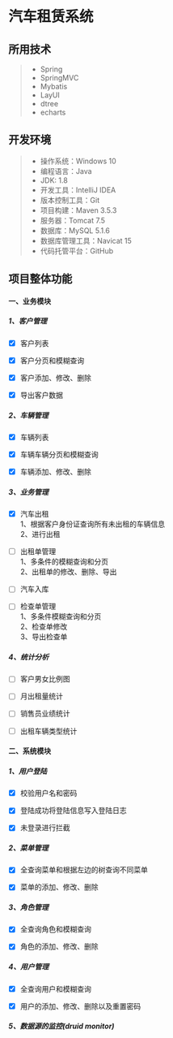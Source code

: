 # 汽车租赁系统

## 所用技术

> * Spring
> * SpringMVC
> * Mybatis
> * LayUI
> * dtree
> * echarts

## 开发环境

> * 操作系统：Windows 10
> * 编程语言：Java
> * JDK: 1.8 
> * 开发工具：IntelliJ IDEA
> * 版本控制工具：Git
> * 项目构建：Maven 3.5.3
> * 服务器：Tomcat 7.5
> * 数据库：MySQL 5.1.6
> * 数据库管理工具：Navicat 15
> * 代码托管平台：GitHub

## 项目整体功能

#### 一、业务模块
##### 1、客户管理
- [x]  客户列表                                            

- [x]  客户分页和模糊查询

- [x]  客户添加、修改、删除

- [x]  导出客户数据

##### 2、车辆管理
- [x]  车辆列表

- [x]  车辆车辆分页和模糊查询

- [x]  车辆添加、修改、删除

##### 3、业务管理
- [x]  汽车出租  
  1、根据客户身份证查询所有未出租的车辆信息  
  2、进行出租

- [ ]  出租单管理  
  1、多条件的模糊查询和分页  
  2、出租单的修改、删除、导出

- [ ]  汽车入库

- [ ]  检查单管理  
  1、多条件模糊查询和分页  
  2、检查单修改  
  3、导出检查单

##### 4、统计分析
- [ ]  客户男女比例图

- [ ]  月出租量统计

- [ ]  销售员业绩统计

- [ ]  出租车辆类型统计

#### 二、系统模块
##### 1、用户登陆
- [x]  校验用户名和密码

- [x]  登陆成功将登陆信息写入登陆日志

- [x]  未登录进行拦截

##### 2、菜单管理
- [x]  全查询菜单和根据左边的树查询不同菜单

- [x]  菜单的添加、修改、删除

##### 3、角色管理
- [x]  全查询角色和模糊查询

- [x]  角色的添加、修改、删除

##### 4、用户管理
- [x]  全查询用户和模糊查询

- [x]  用户的添加、修改、删除以及重置密码

##### 5、数据源的监控(druid monitor)